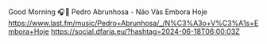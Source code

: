 Good Morning 🎧🎵 Pedro Abrunhosa - Não Vás Embora Hoje  https://www.last.fm/music/Pedro+Abrunhosa/_/N%C3%A3o+V%C3%A1s+Embora+Hoje https://social.dfaria.eu/?hashtag=2024-06-18T06:00:03Z